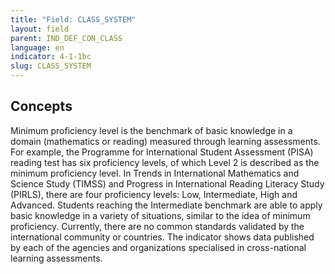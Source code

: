 ```yaml
---
title: "Field: CLASS_SYSTEM"
layout: field
parent: IND_DEF_CON_CLASS
language: en
indicator: 4-1-1bc
slug: CLASS_SYSTEM
---
```

## Concepts

Minimum proficiency level is the benchmark of basic knowledge in a domain (mathematics or reading) measured through learning assessments. For example, the Programme for International Student Assessment (PISA) reading test has six proficiency levels, of which Level 2 is described as the minimum proficiency level. In Trends in International Mathematics and Science Study (TIMSS) and Progress in International Reading Literacy Study (PIRLS), there are four proficiency levels: Low, Intermediate, High and Advanced. Students reaching the Intermediate benchmark are able to apply basic knowledge in a variety of situations, similar to the idea of minimum proficiency. Currently, there are no common standards validated by the international community or countries. The indicator shows data published by each of the agencies and organizations specialised in cross-national learning assessments.